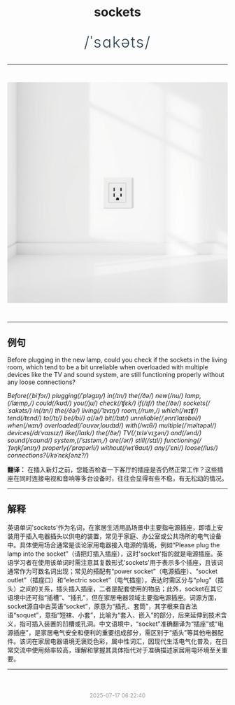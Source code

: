 <div align="center">

# sockets

<div style="margin: 30px 0;">
<h1 style="font-size: 2.5em; font-weight: 300; letter-spacing: 2px; margin: 0; color: #2c3e50;">
/ˈsɑkəts/
</h1>
</div>

</div>

---

<div align="center" style="margin: 40px 0;">

![sockets](images/sockets.png)

</div>

---

## 例句

Before plugging in the new lamp, could you check if the sockets in the living room, which tend to be a bit unreliable when overloaded with multiple devices like the TV and sound system, are still functioning properly without any loose connections?

*Before(/ˌbiˈfɔr/) plugging(/ˈpləgɪŋ/) in(/ɪn/) the(/ðə/) new(/nu/) lamp,(/læmp,/) could(/kʊd/) you(/ju/) check(/ʧɛk/) if(/ɪf/) the(/ðə/) sockets(/ˈsɑkəts/) in(/ɪn/) the(/ðə/) living(/ˈlɪvɪŋ/) room,(/rum,/) which(/wɪʧ/) tend(/tɛnd/) to(/tɪ/) be(/bi/) a(/ə/) bit(/bɪt/) unreliable(/ˌənrɪˈlaɪəbəl/) when(/wɪn/) overloaded(/ˈoʊvərˌloʊdɪd/) with(/wɪθ/) multiple(/ˈməltəpəl/) devices(/dɪˈvaɪsɪz/) like(/laɪk/) the(/ðə/) TV(/ˌtɛləˈvɪʒən/) and(/ənd/) sound(/saʊnd/) system,(/ˈsɪstəm,/) are(/ər/) still(/stɪl/) functioning(/ˈfəŋkʃənɪŋ/) properly(/ˈprɑpərli/) without(/wɪˈθaʊt/) any(/ˈɛni/) loose(/lus/) connections?(/kəˈnɛkʃənz?/)*

**翻译：** 在插入新灯之前，您能否检查一下客厅的插座是否仍然正常工作？这些插座在同时连接电视和音响等多台设备时，往往会显得有些不稳，有无松动的情况。

---

## 解释

英语单词'sockets'作为名词，在家居生活用品场景中主要指电源插座，即墙上安装用于插入电器插头以供电的装置，常见于家庭、办公室或公共场所的电气设备中。具体使用场合通常是谈论家用电器接入电源的情境，例如“Please plug the lamp into the socket”（请把灯插入插座），这时'socket'指的就是电源插座。英语学习者在使用该单词时需注意其复数形式'sockets'用于表示多个插座，且该词通常作为可数名词出现；常见的搭配有“power socket”（电源插座）、“socket outlet”（插座口）和“electric socket”（电气插座），表达时需区分与“plug”（插头）之间的关系，插头插入插座，二者是配套使用的物品；此外，socket在其它语境中还可指“插槽”、“插孔”，但在家居电器领域主要指电源插座。词源方面，socket源自中古英语“socket”，原意为“插孔、套筒”，其字根来自古法语“soquet”，意指“短袜、小套”，比喻为“套入、嵌入”的部分，后来延伸到技术含义，指可插入装置的凹槽或孔洞。中文语境中，“socket”准确翻译为“插座”或“电源插座”，是家居电气安全和便利的重要组成部分，需区别于“插头”等其他电器配件。该词在家居电器语境无褒贬色彩，属中性词汇，因现代生活电气化普及，在日常交流中使用频率较高，理解和掌握其具体指代对于准确描述家居用电环境至关重要。


---

<div align="center" style="margin-top: 50px;">
<small style="color: #999; font-size: 0.9em;">2025-07-17 06:22:40</small>
</div>
